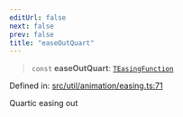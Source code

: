 ```yaml
---
editUrl: false
next: false
prev: false
title: "easeOutQuart"
---
```


> `const` **easeOutQuart**: [`TEasingFunction`](/api/fabric/namespaces/util/type-aliases/teasingfunction/)

Defined in: [src/util/animation/easing.ts:71](https://github.com/fabricjs/fabric.js/blob/8748628df7e9de00ba77413bfc3ad9e9fe9d4f30/src/util/animation/easing.ts#L71)

Quartic easing out
